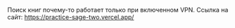 Поиск книг почему-то работает только при включенном VPN.
Ссылка на сайт: https://practice-sage-two.vercel.app/
